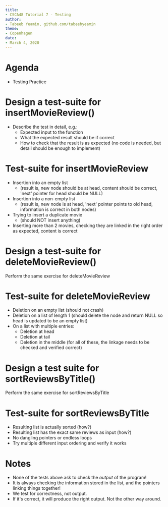 ```yaml
---
title:
- CSCA48 Tutorial 7 - Testing
author:
- Tabeeb Yeamin, github.com/tabeebyeamin
theme:
- Copenhagen
date:
- March 4, 2020
---
```


# Agenda

+ Testing Practice

# Design a test-suite for insertMovieReview()

+ Describe the test in detail, e.g.:
    - Expected input to the function
    - What the expected result should be if correct
    - How to check that the result is as expected
    (no code is needed, but detail should be enough to implement)

# Test-suite for insertMovieReview
- Insertion into an empty list
    - (result is, new node should be at head, content should be correct,
    'next' pointer for head should be NULL)
- Insertion into a non-empty list
    - (result is, new node is at head, 'next' pointer points to old head,
    information is correct in both nodes)
- Trying to insert a duplicate movie
    - (should NOT insert anything)
- Inserting more than 2 movies, checking they are linked in the
    right order as expected, content is correct

# Design a test-suite for deleteMovieReview()
Perform the same exercise for deleteMovieReview

# Test-suite for deleteMovieReview
- Deletion on an empty list (should not crash)
- Deletion on a list of length 1 (should delete the node and
    return NULL so head is updated to be an empty list)
- On a list with multiple entries:
    - Deletion at head
    - Deletion at tail
    - Deletion in the middle
    (for all of these, the linkage needs to be checked and
    verified correct)

# Design a test suite for sortReviewsByTitle()
Perform the same exercise for sortReviewsByTitle

# Test-suite for sortReviewsByTitle
- Resulting list is actually sorted (how?)
- Resulting list has the exact same reviews as input (how?)
- No dangling pointers or endless loops
- Try multiple different input ordering and verify it works

# Notes
+ None of the tests above ask to check the *output* of the program!
+ It is always checking the information stored in the list, and the 
pointers linking things together!
+ We test for correctness, not output.
+ If it's correct, it will produce the right output. Not the other way
    around.
